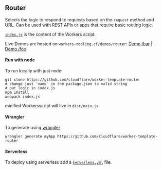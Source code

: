 ## Router

Selects the logic to respond to requests based on the `request` method and URL. Can be used with REST APIs or apps that require basic routing logic.

[`index.js`](https://github.com/cloudflare/worker-template-router/blob/master/router.js) is the content of the Workers script.

Live Demos are hosted on `workers-tooling.cf/demos/router`:
[Demo /bar](http://workers-tooling.cf/demos/router/bar) | [Demo /foo](http://workers-tooling.cf/demos/router/foo)

#### Run with node
To run locally with just node:
```
git clone https://github.com/cloudflare/worker-template-router
# change just `name` in the package.json to valid string
# put logic in index.js
npm install
webpack index.js
```
minified Workersscript will live in `dist/main.js`

#### Wrangler
To generate using [wrangler](https://github.com/cloudflare/wrangler)

```
wrangler generate myApp https://github.com/cloudflare/worker-template-router
```

#### Serverless
To deploy using serverless add a [`serverless.yml`](https://serverless.com/framework/docs/providers/cloudflare/) file.
